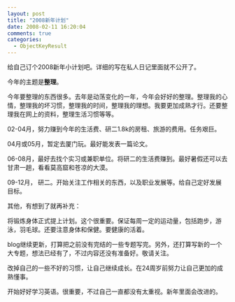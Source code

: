 ```yaml
---
layout: post
title: "2008新年计划"
date: 2008-02-11 16:20:04
comments: true
categories:
  - ObjectKeyResult
---
```

给自己订个2008新年小计划吧。详细的写在私人日记里面就不公开了。

今年的主题是**整理**。

<!--more-->

今年要整理的东西很多。去年是动荡变化的一年，今年会好好的整理。整理我的心情，整理我的坏习惯，整理我的时间，整理我的理想。我要更加成熟才行。还要整理我在网上的资料，整理生活习惯等等。

02-04月，努力赚到今年的生活费、研二1.8k的房租、旅游的费用。任务艰巨。

04月或05月，暂定去厦门玩。最好能发表一篇论文。

06-08月，最好去找个实习或兼职单位。将研二的生活费赚到。最好暑假还可以去甘肃一趟，看看莫高窟和苍凉的大漠。

09-12月， 研二。开始关注工作相关的东西，以及职业发展等。给自己定好发展目标。

其他，有想到了就再补充：

将锻炼身体正式提上计划。这个很重要。保证每周一定的运动量，包括跑步，游泳，羽毛球。还要注意身体和保健。要健康的活着。

blog继续更新，打算把之前没有完结的一些专题写完。另外，还打算写新的一个大专题，想法已经有了，不过内容还没有准备好。敬请关注。

改掉自己的一些不好的习惯，让自己继续成长。在24周岁前努力让自己更加的成熟懂事。

开始好好学习英语。很重要，不过自己一直都没有太重视。新年里面会改进的。